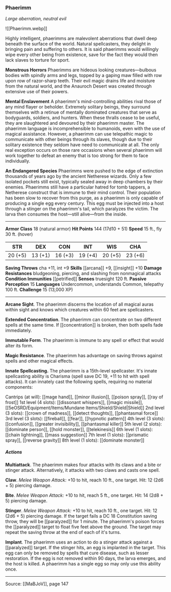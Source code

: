 ### Phaerimm
_Large aberration, neutral evil_

![[Phaerimm.webp]]

Highly intelligent, phaerimms are malevolent aberrations that dwell deep beneath the surface of the world. Natural spellcasters, they delight in bringing pain and suffering to others. It is said phaerimms would willingly wipe every other being from existence, save for the fact they would then lack slaves to torture for sport.

**Monstrous Horrors** Phaerimms are hideous looking creatures—bulbous bodies with spindly arms and legs, topped by a gaping maw filled with row upon row of razor-sharp teeth. Their evil magic drains life and moisture from the natural world, and the Anauroch Desert was created through extensive use of their powers.


**Mental Enslavement** A phaerimm's mind-controlling abilities rival those of any mind flayer or beholder. Extremely solitary beings, they surround themselves with a retinue of mentally dominated creatures that serve as bodyguards, soldiers, and hunters. When these thralls cease to be useful, they are slaughtered and devoured by their phaerimm master. The phaerimm language is incomprehensible to humanoids, even with the use of magical assistance. However, a phaerimm can use telepathic magic to communicate with other beings through its slaves, though due to their solitary existence they seldom have need to communicate at all. The only real exception occurs on those rare occasions when several phaerimm will work together to defeat an enemy that is too strong for them to face individually.


**An Endangered Species** Phaerimms were pushed to the edge of extinction thousands of years ago by the ancient Netherese wizards. Only a few isolated pockets still exist, typically sealed away in deep chambers by their enemies. Phaerimms still have a particular hatred for tomb tappers, a Netherese construct that is immune to their mind control. Their population has been slow to recover from this purge, as a phaerimm is only capable of producing a single egg every century. This egg must be injected into a host through a stinger on the phaerimm's tail, which paralyzes the victim. The larva then consumes the host—still alive—from the inside.






---

**Armor Class** 18 (natural armor)
**Hit Points** 144 (17d10 + 51)
**Speed** 15 ft., fly 30 ft. (hover)

| STR     | DEX     | CON     | INT     | WIS     | CHA     |
|---------|---------|---------|---------|---------|---------|
| 20 (+5) | 13 (+1) | 16 (+3) | 19 (+4) | 20 (+5) | 23 (+6) |

**Saving Throws** cha +11, int +9
**Skills** [[arcana]] +9, [[insight]] +10
**Damage Resistances** bludgeoning, piercing, and slashing from nonmagical attacks
**Condition Immunities** [[petrified]]
**Senses** truesight 120 ft.
**Passive Perception** 15
**Languages** Undercommon, understands Common, telepathy 100 ft.
**Challenge** 15 (13,000 XP)

---

**Arcane Sight**. The phaerimm discerns the location of all magical auras within sight and knows which creatures within 60 feet are spellcasters.

**Extended Concentration**. The phaerimm can concentrate on two different spells at the same time. If [[concentration]] is broken, then both spells fade immediately.

**Immutable Form**. The phaerimm is immune to any spell or effect that would alter its form.

**Magic Resistance**. The phaerimm has advantage on saving throws against spells and other magical effects.

**Innate Spellcasting.** The phaerimm is a 15th-level spellcaster. It's innate spellcasting ability is Charisma (spell save DC 19, +11 to hit with spell attacks). It can innately cast the following spells, requiring no material components:

Cantrips (at will): [[mage hand]], [[minor illusion]], [[poison spray]], [[ray of frost]]
1st level (4 slots): [[dissonant whispers]], [[magic missile]], [[5eOSRD/Equipment/Items/Mundane Items/Shield/Shield|Shield]]
2nd level (3 slots): [[crown of madness]], [[detect thoughts]], [[phantasmal force]]
3rd level (3 slots): [[fireball]], [[fear]], [[hypnotic pattern]]
4th level (3 slots): [[confusion]], [[greater invisibility]], [[phantasmal killer]]
5th level (2 slots): [[dominate person]], [[hold monster]], [[telekinesis]]
6th level (1 slots): [[chain lightning]], [[mass suggestion]]
7th level (1 slots): [[prismatic spray]], [[reverse gravity]]
8th level (1 slots): [[dominate monster]]

##### Actions
**Multiattack**. The phaerimm makes four attacks with its claws and a bite or stinger attack. Alternatively, it attacks with two claws and casts one spell.

**Claw**. _Melee Weapon Attack:_ +10 to hit, reach 10 ft., one target. Hit: 12 (2d6 + 5) piercing damage.

**Bite**. _Melee Weapon Attack:_ +10 to hit, reach 5 ft., one target. Hit: 14 (2d8 + 5) piercing damage.

**Stinger**. _Melee Weapon Attack:_ +10 to hit, reach 10 ft., one target. Hit: 12 (2d6 + 5) piercing damage. If the target fails a DC 18 Constitution saving throw, they will be [[paralyzed]] for 1 minute. The phaerimm's poison forces the [[paralyzed]] target to float five feet above the ground. The target may repeat the saving throw at the end of each of it's turns.

**Implant**. The phaerimm uses an action to do a stinger attack against a [[paralyzed]] target. If the stinger hits, an egg is implanted in the target. This egg can only be removed by spells that cure disease, such as lesser restoration. If the egg is not removed within 90 days, the larva emerges, and the host is killed. A phaerimm has a single egg so may only use this ability once.


---

Source: [[MaBJoV]], page 147